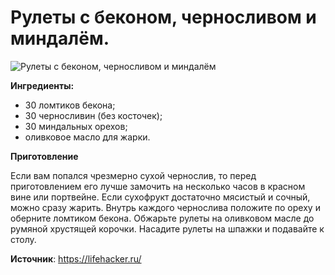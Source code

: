 # Рулеты с беконом, черносливом и миндалём.

![Рулеты с беконом, черносливом и миндалём](/images/Kulinar/Salad/rulbek.jpg 'Рулеты с беконом, черносливом и миндалём')

**Ингредиенты:**

- 30 ломтиков бекона;
- 30 черносливин (без косточек);
- 30 миндальных орехов;
- оливковое масло для жарки.

**Приготовление**

Если вам попался чрезмерно сухой чернослив, то перед приготовлением его лучше замочить на несколько часов в красном вине или портвейне. Если сухофрукт достаточно мясистый и сочный, можно сразу жарить. Внутрь каждого чернослива положите по ореху и оберните ломтиком бекона. Обжарьте рулеты на оливковом масле до румяной хрустящей корочки. Насадите рулеты на шпажки и подавайте к столу.

**Источник**: https://lifehacker.ru/
